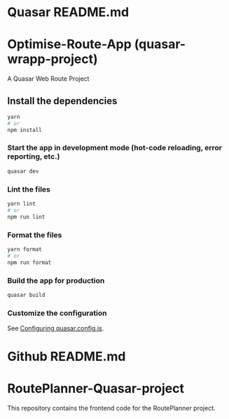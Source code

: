 # Quasar README.md
# Optimise-Route-App (quasar-wrapp-project)

A Quasar Web Route Project

## Install the dependencies
```bash
yarn
# or
npm install
```

### Start the app in development mode (hot-code reloading, error reporting, etc.)
```bash
quasar dev
```


### Lint the files
```bash
yarn lint
# or
npm run lint
```


### Format the files
```bash
yarn format
# or
npm run format
```


### Build the app for production
```bash
quasar build
```

### Customize the configuration
See [Configuring quasar.config.js](https://v2.quasar.dev/quasar-cli-vite/quasar-config-js).

# Github README.md
# RoutePlanner-Quasar-project
This repository contains the frontend code for the RoutePlanner project.
